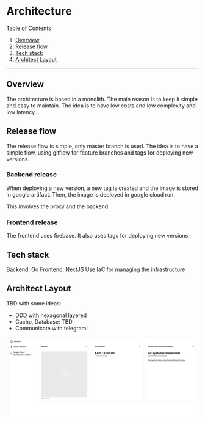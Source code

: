 # Architecture

Table of Contents

1. [Overview](#overview)
2. [Release flow](#release-flow)
3. [Tech stack](#tech-stack)
4. [Architect Layout](#architect-layout)

---

## Overview

The architecture is based in a monolith. The main reason is to keep it simple and easy to maintain. The idea is to have low costs and low complexity and low latency.

## Release flow

The release flow is simple, only master branch is used. The idea is to have a simple flow, using gitflow for feature branches and tags for deploying new versions.

### Backend release

When deploying a new version, a new tag is created and the image is stored in google artifact. Then, the image is deployed in google cloud run.

This involves the proxy and the backend.

### Frontend release

The frontend uses firebase. It also uses tags for deploying new versions.

## Tech stack

Backend: Go
Frontend: NextJS
Use IaC for managing the infrastructure

## Architect Layout

TBD with some ideas:

- DDD with hexagonal layered
- Cache, Database: TBD
- Communicate with telegram!

![poc](./assets/poc_view.png)
